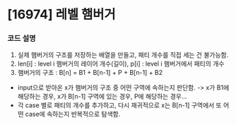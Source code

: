 # [16974] 레벨 햄버거

### 코드 설명

1. 실제 햄버거의 구조를 저장하는 배열을 만들고, 패티 개수를 직접 세는 건 불가능함.
2. len[i] : level i 햄버거의 레이어 개수(길이), p[i] : level i 햄버거에서 패티의 개수
3. 햄버거의 구조 : B[n] = B1 + B[n-1] + P + B[n-1] + B2

- input으로 받아온 x가 햄버거의 구조 중 어떤 구역에 속하는지 판단함.
  -> x가 B1에 해당하는 경우, x가 B[n-1] 구역에 있는 경우, P에 해당하는 경우...
- 각 case 별로 패티의 개수를 추가하고, 다시 재귀적으로 x는 B[n-1] 구역에서 또 어떤 case에 속하는지 반복적으로 탐색함.

